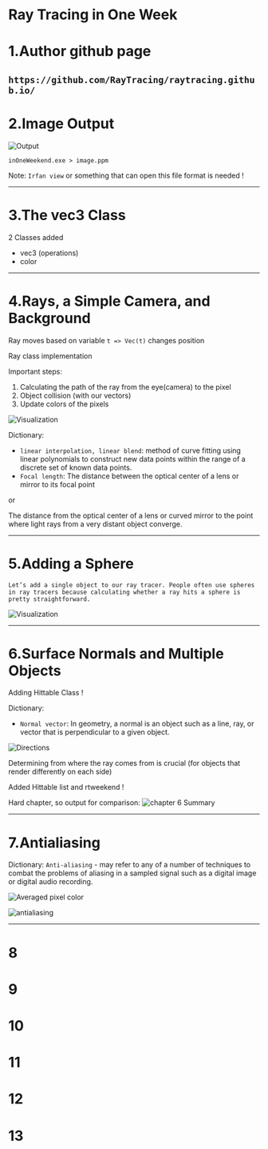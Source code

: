 # Ray Tracing in One Week 
# 1.Author github page
`https://github.com/RayTracing/raytracing.github.io/`
---
# 2.Image Output 
![Output](https://github.com/eska5/RayTracingKnowledge/blob/main/RayTracingInOneWeek/BasicRayTracer/images/ppmExample.png?raw=true)


`inOneWeekend.exe > image.ppm`

Note: `Irfan view` or something that can open this file format is needed !

---
# 3.The vec3 Class

2 Classes added
- vec3 (operations)
- color

---
# 4.Rays, a Simple Camera, and Background

Ray moves based on variable `t => Vec(t)` changes position

Ray class implementation

Important steps:
1. Calculating the path of the ray from the eye(camera) to the pixel
2. Object collision (with our vectors)
3. Update colors of the pixels

![Visualization](https://github.com/eska5/RayTracingKnowledge/blob/main/RayTracingInOneWeek/BasicRayTracer/images/focalPoint.png?raw=true)

Dictionary:
- `linear interpolation, linear blend`: method of curve fitting using linear polynomials to construct new data points within the range of a discrete set of known data points.
- `Focal length`:
The distance between the optical center of a lens or mirror to its focal point

or

The distance from the optical center of a lens or curved mirror to the point where light rays from a very distant object converge.

---
# 5.Adding a Sphere

`Let’s add a single object to our ray tracer. People often use spheres in ray tracers because calculating whether a ray hits a sphere is pretty straightforward.`

![Visualization](https://github.com/eska5/RayTracingKnowledge/blob/main/RayTracingInOneWeek/BasicRayTracer/images/redSphere.png?raw=true)

---
# 6.Surface Normals and Multiple Objects

Adding Hittable Class !

Dictionary:
- `Normal vector`: In geometry, a normal is an object such as a line, ray, or vector that is perpendicular to a given object.

![Directions](https://github.com/eska5/RayTracingKnowledge/blob/main/RayTracingInOneWeek/BasicRayTracer/images/possibleDirections.png?raw=true)

Determining from where the ray comes from is crucial (for objects that render differently on each side)

Added Hittable list and rtweekend !

Hard chapter, so output for comparison:
![chapter 6 Summary](https://github.com/eska5/RayTracingKnowledge/blob/main/RayTracingInOneWeek/BasicRayTracer/images/chapterSixSummary.png?raw=true) 

---
# 7.Antialiasing

Dictionary:
`Anti-aliasing` - may refer to any of a number of techniques to combat the problems of aliasing in a sampled signal such as a digital image or digital audio recording.

![Averaged pixel color](https://github.com/eska5/RayTracingKnowledge/blob/main/RayTracingInOneWeek/BasicRayTracer/images/averagedPixedColor.png?raw=true) 

![antialiasing](https://github.com/eska5/RayTracingKnowledge/blob/main/RayTracingInOneWeek/BasicRayTracer/images/antiAliasing.png?raw=true) 

---
# 8
# 9
# 10
# 11
# 12
# 13